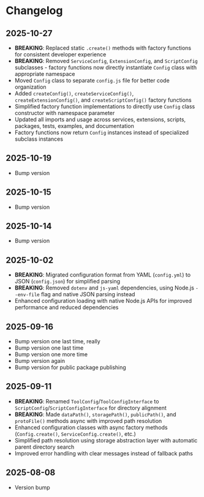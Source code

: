 # Changelog

## 2025-10-27

- **BREAKING**: Replaced static `.create()` methods with factory functions for
  consistent developer experience
- **BREAKING**: Removed `ServiceConfig`, `ExtensionConfig`, and `ScriptConfig`
  subclasses - factory functions now directly instantiate `Config` class with
  appropriate namespace
- Moved `Config` class to separate `config.js` file for better code organization
- Added `createConfig()`, `createServiceConfig()`, `createExtensionConfig()`,
  and `createScriptConfig()` factory functions
- Simplified factory function implementations to directly use `Config` class
  constructor with namespace parameter
- Updated all imports and usage across services, extensions, scripts, packages,
  tests, examples, and documentation
- Factory functions now return `Config` instances instead of specialized
  subclass instances

## 2025-10-19

- Bump version

## 2025-10-15

- Bump version

## 2025-10-14

- Bump version

## 2025-10-02

- **BREAKING**: Migrated configuration format from YAML (`config.yml`) to JSON
  (`config.json`) for simplified parsing
- **BREAKING**: Removed `dotenv` and `js-yaml` dependencies, using Node.js
  `--env-file` flag and native JSON parsing instead
- Enhanced configuration loading with native Node.js APIs for improved
  performance and reduced dependencies

## 2025-09-16

- Bump version one last time, really
- Bump version one last time
- Bump version one more time
- Bump version again
- Bump version for public package publishing

## 2025-09-11

- **BREAKING**: Renamed `ToolConfig`/`ToolConfigInterface` to
  `ScriptConfig`/`ScriptConfigInterface` for directory alignment
- **BREAKING**: Made `dataPath()`, `storagePath()`, `publicPath()`, and
  `protoFile()` methods async with improved path resolution
- Enhanced configuration classes with async factory methods (`Config.create()`,
  `ServiceConfig.create()`, etc.)
- Simplified path resolution using storage abstraction layer with automatic
  parent directory search
- Improved error handling with clear messages instead of fallback paths

## 2025-08-08

- Version bump
